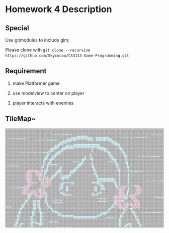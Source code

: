 # Homework 4 Description

## Special

Use gitmodules to include glm;

Please clone with ```git clone --recursive https://github.com/Skycocoo/CS3113-Game-Programming.git```

## Requirement

1. make Platformer game

2. use modelview to center on player

3. player interacts with enemies


## TileMap~

![alt text](https://raw.githubusercontent.com/Skycocoo/CS3113-Game-Programming/master/homework%204%20Platformer/tilemap.png) 
